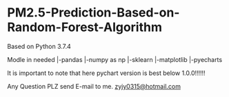 # PM2.5-Prediction-Based-on-Random-Forest-Algorithm
Based on Python 3.7.4

Modle in needed
|-pandas
|-numpy as np
|-sklearn
|-matplotlib
|-pyecharts

It is important to note that here pychart version is best below 1.0.0!!!!!!

Any Question PLZ send E-mail to me.
zyjy0315@hotmail.com
